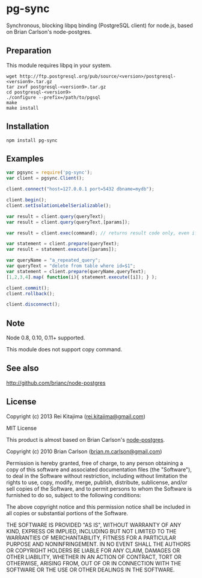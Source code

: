 
# pg-sync

Synchronous, blocking libpq binding (PostgreSQL client) for node.js, based on Brian Carlson's node-postgres.

## Preparation

This module requires libpq in your system.

	wget http://ftp.postgresql.org/pub/source/<version>/postgresql-<version9>.tar.gz
	tar zxvf postgresql-<version9>.tar.gz
	cd postgresql-<version9>
	./configure --prefix=/path/to/pgsql
	make
	make install
	
## Installation

    npm install pg-sync
    
## Examples

```javascript
var pgsync = require('pg-sync');
var client = pgsync.Client();

client.connect("host=127.0.0.1 port=5432 dbname=mydb");

client.begin();
client.setIsolationLebelSerializable();

var result = client.query(queryText);
var result = client.query(queryText,[params]);

var result = client.exec(command); // returns result code only, even if the command was normal query

var statement = client.prepare(queryText);
var result = statement.execute([params]);

var queryName = "a_repeated_query";
var queryText = "delete from table where id=$1";
var statement = client.prepare(queryName,queryText);
[1,2,3,4].map( function(i){ statement.execute([i]); } );

client.commit();
client.rollback();

client.disconnect();
```

## Note

Node 0.8, 0.10, 0.11+ supported.

This module does not support copy command.

## See also

http://github.com/brianc/node-postgres

## License

Copyright (c) 2013 Rei Kitajima (rei.kitajima@gmail.com)

MIT License

This product is almost based on Brian Carlson's [node-postgres](https://github.com/brianc/node-postgres).

Copyright (c) 2010 Brian Carlson (brian.m.carlson@gmail.com)

 Permission is hereby granted, free of charge, to any person obtaining a copy
 of this software and associated documentation files (the "Software"), to deal
 in the Software without restriction, including without limitation the rights
 to use, copy, modify, merge, publish, distribute, sublicense, and/or sell
 copies of the Software, and to permit persons to whom the Software is
 furnished to do so, subject to the following conditions:

 The above copyright notice and this permission notice shall be included in
 all copies or substantial portions of the Software.

 THE SOFTWARE IS PROVIDED "AS IS", WITHOUT WARRANTY OF ANY KIND, EXPRESS OR
 IMPLIED, INCLUDING BUT NOT LIMITED TO THE WARRANTIES OF MERCHANTABILITY,
 FITNESS FOR A PARTICULAR PURPOSE AND NONINFRINGEMENT. IN NO EVENT SHALL THE
 AUTHORS OR COPYRIGHT HOLDERS BE LIABLE FOR ANY CLAIM, DAMAGES OR OTHER
 LIABILITY, WHETHER IN AN ACTION OF CONTRACT, TORT OR OTHERWISE, ARISING FROM,
 OUT OF OR IN CONNECTION WITH THE SOFTWARE OR THE USE OR OTHER DEALINGS IN
 THE SOFTWARE.
